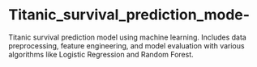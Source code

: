 # Titanic_survival_prediction_mode-
Titanic survival prediction model using machine learning. Includes data preprocessing, feature engineering, and model evaluation with various algorithms like Logistic Regression and Random Forest.
